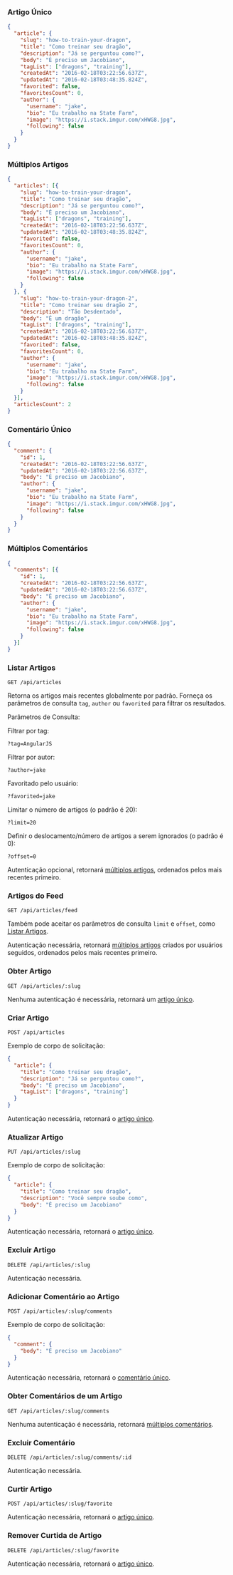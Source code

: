 ### Artigo Único

```JSON
{
  "article": {
    "slug": "how-to-train-your-dragon",
    "title": "Como treinar seu dragão",
    "description": "Já se perguntou como?",
    "body": "É preciso um Jacobiano",
    "tagList": ["dragons", "training"],
    "createdAt": "2016-02-18T03:22:56.637Z",
    "updatedAt": "2016-02-18T03:48:35.824Z",
    "favorited": false,
    "favoritesCount": 0,
    "author": {
      "username": "jake",
      "bio": "Eu trabalho na State Farm",
      "image": "https://i.stack.imgur.com/xHWG8.jpg",
      "following": false
    }
  }
}
```

### Múltiplos Artigos

```JSON
{
  "articles": [{
    "slug": "how-to-train-your-dragon",
    "title": "Como treinar seu dragão",
    "description": "Já se perguntou como?",
    "body": "É preciso um Jacobiano",
    "tagList": ["dragons", "training"],
    "createdAt": "2016-02-18T03:22:56.637Z",
    "updatedAt": "2016-02-18T03:48:35.824Z",
    "favorited": false,
    "favoritesCount": 0,
    "author": {
      "username": "jake",
      "bio": "Eu trabalho na State Farm",
      "image": "https://i.stack.imgur.com/xHWG8.jpg",
      "following": false
    }
  }, {
    "slug": "how-to-train-your-dragon-2",
    "title": "Como treinar seu dragão 2",
    "description": "Tão Desdentado",
    "body": "É um dragão",
    "tagList": ["dragons", "training"],
    "createdAt": "2016-02-18T03:22:56.637Z",
    "updatedAt": "2016-02-18T03:48:35.824Z",
    "favorited": false,
    "favoritesCount": 0,
    "author": {
      "username": "jake",
      "bio": "Eu trabalho na State Farm",
      "image": "https://i.stack.imgur.com/xHWG8.jpg",
      "following": false
    }
  }],
  "articlesCount": 2
}
```

### Comentário Único

```JSON
{
  "comment": {
    "id": 1,
    "createdAt": "2016-02-18T03:22:56.637Z",
    "updatedAt": "2016-02-18T03:22:56.637Z",
    "body": "É preciso um Jacobiano",
    "author": {
      "username": "jake",
      "bio": "Eu trabalho na State Farm",
      "image": "https://i.stack.imgur.com/xHWG8.jpg",
      "following": false
    }
  }
}
```

### Múltiplos Comentários

```JSON
{
  "comments": [{
    "id": 1,
    "createdAt": "2016-02-18T03:22:56.637Z",
    "updatedAt": "2016-02-18T03:22:56.637Z",
    "body": "É preciso um Jacobiano",
    "author": {
      "username": "jake",
      "bio": "Eu trabalho na State Farm",
      "image": "https://i.stack.imgur.com/xHWG8.jpg",
      "following": false
    }
  }]
}
```

### Listar Artigos

`GET /api/articles`

Retorna os artigos mais recentes globalmente por padrão. Forneça os parâmetros de consulta `tag`, `author` ou `favorited` para filtrar os resultados.

Parâmetros de Consulta:

Filtrar por tag:

`?tag=AngularJS`

Filtrar por autor:

`?author=jake`

Favoritado pelo usuário:

`?favorited=jake`

Limitar o número de artigos (o padrão é 20):

`?limit=20`

Definir o deslocamento/número de artigos a serem ignorados (o padrão é 0):

`?offset=0`

Autenticação opcional, retornará [múltiplos artigos](#múltiplos-artigos), ordenados pelos mais recentes primeiro.


### Artigos do Feed

`GET /api/articles/feed`

Também pode aceitar os parâmetros de consulta `limit` e `offset`, como [Listar Artigos](#listar-artigos).

Autenticação necessária, retornará [múltiplos artigos](#múltiplos-artigos) criados por usuários seguidos, ordenados pelos mais recentes primeiro.


### Obter Artigo

`GET /api/articles/:slug`

Nenhuma autenticação é necessária, retornará um [artigo único](#artigo-único).


### Criar Artigo

`POST /api/articles`

Exemplo de corpo de solicitação:

```JSON
{
  "article": {
    "title": "Como treinar seu dragão",
    "description": "Já se perguntou como?",
    "body": "É preciso um Jacobiano",
    "tagList": ["dragons", "training"]
  }
}
```

Autenticação necessária, retornará o [artigo único](#artigo-único).


### Atualizar Artigo

`PUT /api/articles/:slug`

Exemplo de corpo de solicitação:

```JSON
{
  "article": {
    "title": "Como treinar seu dragão",
    "description": "Você sempre soube como",
    "body": "É preciso um Jacobiano"
  }
}
```

Autenticação necessária, retornará o [artigo único](#artigo-único).


### Excluir Artigo

`DELETE /api/articles/:slug`

Autenticação necessária.


### Adicionar Comentário ao Artigo

`POST /api/articles/:slug/comments`

Exemplo de corpo de solicitação:

```JSON
{
  "comment": {
    "body": "É preciso um Jacobiano"
  }
}
```

Autenticação necessária, retornará o [comentário único](#comentário-único).


### Obter Comentários de um Artigo

`GET /api/articles/:slug/comments`

Nenhuma autenticação é necessária, retornará [múltiplos comentários](#múltiplos-comentários).


### Excluir Comentário

`DELETE /api/articles/:slug/comments/:id`

Autenticação necessária.


### Curtir Artigo

`POST /api/articles/:slug/favorite`

Autenticação necessária, retornará o [artigo único](#artigo-único).


### Remover Curtida de Artigo

`DELETE /api/articles/:slug/favorite`

Autenticação necessária, retornará o [artigo único](#artigo-único).
